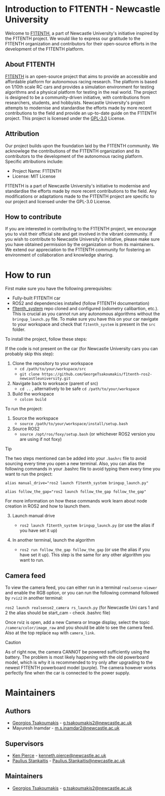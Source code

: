 # Introduction to F1TENTH - Newcastle University

Welcome to [F1TENTH](https://github.com/GeorgeTsakoumakis/f1tenth-ros2-newcastleuniversity), a part of Newcastle University's initiative inspired by the F1TENTH project. We would like to express our gratitude to the F1TENTH organization and contributors for their open-source efforts in the development of the F1TENTH platform.

## About F1TENTH
[F1TENTH](https://www.f1tenth.org/) is an open-source project that aims to provide an accessible and affordable platform for autonomous racing research. The platform is based on 1/10th scale RC cars and provides a simulation environment for testing algorithms and a physical platform for testing in the real world. The project is designed to be a community-driven initiative, with contributions from researchers, students, and hobbyists. Newcastle University's project attempts to modernise and standardise the efforts made by more recent contributions to the field and provide an up-to-date guide on the F1TENTH project. This project is licensed under the [GPL-3.0](https://www.bing.com/ck/a?!&&p=7349ec305c3df544JmltdHM9MTcxMTA2NTYwMCZpZ3VpZD0xMjFhZWYxNC03NjEwLTYyN2QtMjUxNS1mZGU0NzdkMDYzZTMmaW5zaWQ9NTI1NA&ptn=3&ver=2&hsh=3&fclid=121aef14-7610-627d-2515-fde477d063e3&psq=gpl+3&u=a1aHR0cHM6Ly93d3cuZ251Lm9yZy9saWNlbnNlcy9ncGwtMy4wLmVuLmh0bWw&ntb=1) License.

## Attribution

Our project builds upon the foundation laid by the F1TENTH community. We acknowlege the contributions of the F1TENTH organization and its contributors to the development of the autonomous racing platform. Specific attributions include:
- Project Name: F1TENTH
- License: MIT License

F1TENTH is a part of Newcastle University's initiative to modernise and standardise the efforts made by more recent contributions to the field. Any modifications or adaptations made to the F1TENTH project are specific to our project and licensed under the GPL-3.0 License.

## How to contribute

If you are interested in contributing to the F1TENTH project, we encourage you to visit their official site and get involved in the vibrant community. If you wish to contribute to Newcastle University's initiative, please make sure you have obtained permission by the organization or from its maintainers.
We extend our appreciation to the F1TENTH community for fostering an environment of collaboration and knowledge sharing.

# How to run

First make sure you have the following prerequisites:
- Fully-built F1TENTH car
- ROS2 and dependencies installed (follow F1TENTH documentation)
- [f1tenth_system](https://github.com/f1tenth/f1tenth_system) repo cloned and configured (odometry calibartion, etc.). This is crucial as you cannot run any autonomous algorithms without the `bringup_launch.py` file. To make sure you have this on your car navigate to your workspace and check that `f1tenth_system` is present in the `src` folder.

To install the project, follow these steps:

If the code is not present on the car (for Newcastle University cars you can probably skip this step):

1. Clone the repository to your workspace
    - ```cd /path/to/your/workspace/src```
    - ```git clone https://github.com/GeorgeTsakoumakis/f1tenth-ros2-newcastleuniversity.git```
2. Navigate back to worksace (parent of src)
    - ```cd ..``` , alternatively to be safe `cd /path/to/your/workspace`
3. Build the workspace
    - ```colcon build``` 

To run the project:

1. Source the workspace
    - ```source /path/to/your/workspace/install/setup.bash```
2. Source ROS2
    - ```source /opt/ros/foxy/setup.bash``` (or whichever ROS2 version you are using if not foxy)

> [!tip]
> The two steps mentioned can be added into your `.bashrc` file to avoid sourcing every time you open a new terminal. Also, you can alias the following commands in your .bashrc file to avoid typing them every time you want to run the project:

```alias manual_drive="ros2 launch f1tenth_system bringup_launch.py"```

```alias follow_the_gap="ros2 launch follow_the_gap follow_the_gap"```

For more information on how these commands work learn about node creation in ROS2 and how to launch them.

3. Launch manual drive
    - ```ros2 launch f1tenth_system bringup_launch.py``` (or use the alias if you have set it up)

4. In another terminal, launch the algorithm
    - ```ros2 run follow_the_gap follow_the_gap``` (or use the alias if you have set it up). This step is the same for any other algorithm you want to run.

## Camera feed

To view the camera feed, you can either run in a terminal `realsense-viewer` and enable the RGB option, or you can run the following command followed by `rviz2` in another terminal:

```ros2 launch realsense2_camera rs_launch.py```
(for Newcastle Uni cars 1 and 2 the alias should be start_cam - check .bashrc file)

Once rviz is open, add a new Camera or Image display, select the topic `/camera/color/image_raw` and you should be able to see the camera feed. Also at the top replace `map` with `camera_link`.

> [!CAUTION]
> As of right now, the camera CANNOT be powered sufficiently using the battery. The problem is most likely happening with the old powerboard model, which is why it is recommended to try only after upgrading to the newest F1TENTH powerboard model (purple). The camera however works perfectly fine when the car is connected to the power supply.

# Maintainers

## Authors
- [Georgios Tsakoumakis](https://github.com/GeorgeTsakoumakis) - [g.tsakoumakis2@newcastle.ac.uk](mailto:g.tsakoumakis2@ncl.ac.uk)
- Mayuresh Inamdar - [m.s.inamdar2@newcastle.ac.uk](mailto:m.s.inamdar2@ncl.ac.uk)

## Supervisors
- [Ken Pierce](https://github.com/kgpierce) - [kenneth.pierce@newcastle.ac.uk](mailto:kenneth.pierce@newcastle.ac.uk)
- [Paulius Stankaitis](https://github.com/pastankaitis) - [Paulius.Stankaitis@newcastle.ac.uk](mailto:Pualius.Stankaitis@newcastle.ac.uk)

## Maintainers

- [Georgios Tsakoumakis](https://github.com/GeorgeTsakoumakis) - [g.tsakoumakis2@newcastle.ac.uk](mailto:g.tsakoumakis2@ncl.ac.uk)
